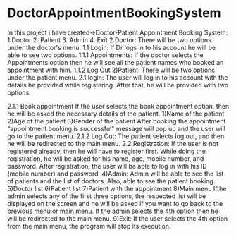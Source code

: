 # DoctorAppointmentBookingSystem
In this project i have created->Doctor-Patient Appointment Booking System:
1.Doctor 2. Patient 3. Admin 4. Exit
2.Doctor: There will be two options under the doctor's menu.
1.1 Login: If Dr logs in to his account he will be able to see two options.
1.1.1 Appointments:
If the doctor selects the Appointments option then he will see all the patient names who booked an appointment with him.
1.1.2 Log Out
2)Patient: There will be two options under the patient menu.
2.1 login: The user will log in to his account with the details he provided while registering. After that, he will be provided with two options.

2.1.1 Book appointment If the user selects the book appointment option, then he will be asked the necessary details of the patient.
1)Name of the patient
2)Age of the patient
3)Gender of the patient After booking the appointment “appointment booking is successful" message will pop up and the user will go to the patient menu. 2.1.2 Log Out: The patient selects log out, and then he will be redirected to the main menu. 2.2 Registration: If the user is not registered already, then he will have to register first. While doing the registration, he will be asked for his name, age, mobile number, and password. After registration, the user will be able to log in with his ID (mobile number) and password.
4)Admin: Admin will be able to see the list of patients and the list of doctors. Also, able to see the patient booking.
5)Doctor list
6)Patient list
7)Patient with the appointment
8)Main menu Ifthe admin selects any of the first three options, the respected list will be displayed on the screen and he will be asked if you want to go back to the previous menu or main menu. If the admin selects the 4th option then he will be redirected to the main menu.
9)Exit: If the user selects the 4th option from the main menu, the program will stop its execution.
